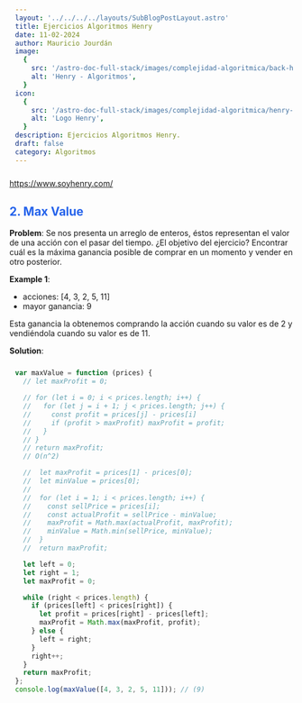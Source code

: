 ```yaml
---
layout: '../../../../layouts/SubBlogPostLayout.astro'
title: Ejercicios Algoritmos Henry
date: 11-02-2024
author: Mauricio Jourdán
image:
  {
    src: '/astro-doc-full-stack/images/complejidad-algoritmica/back-henry.webp',
    alt: 'Henry - Algoritmos',
  }
icon:
  {
    src: '/astro-doc-full-stack/images/complejidad-algoritmica/henry-icon.jpeg',
    alt: 'Logo Henry',
  }
description: Ejercicios Algoritmos Henry.
draft: false
category: Algoritmos
---
```


https://www.soyhenry.com/

## 2. Max Value

**Problem**: Se nos presenta un arreglo de enteros, éstos representan el valor de una acción con el pasar del tiempo. ¿El objetivo del ejercicio? Encontrar cuál es la máxima ganancia posible de comprar en un momento y vender en otro posterior.

**Example 1**:

- acciones: [4, 3, 2, 5, 11]
- mayor ganancia: 9

Esta ganancia la obtenemos comprando la acción cuando su valor es de 2 y vendiéndola cuando su valor es de 11.

**Solution**:

```js
var maxValue = function (prices) {
  // let maxProfit = 0;

  // for (let i = 0; i < prices.length; i++) {
  //   for (let j = i + 1; j < prices.length; j++) {
  //     const profit = prices[j] - prices[i]
  //     if (profit > maxProfit) maxProfit = profit;
  //   }
  // }
  // return maxProfit;
  // O(n^2)

  //  let maxProfit = prices[1] - prices[0];
  //  let minValue = prices[0];
  //
  //  for (let i = 1; i < prices.length; i++) {
  //    const sellPrice = prices[i];
  //    const actualProfit = sellPrice - minValue;
  //    maxProfit = Math.max(actualProfit, maxProfit);
  //    minValue = Math.min(sellPrice, minValue);
  //  }
  //  return maxProfit;

  let left = 0;
  let right = 1;
  let maxProfit = 0;

  while (right < prices.length) {
    if (prices[left] < prices[right]) {
      let profit = prices[right] - prices[left];
      maxProfit = Math.max(maxProfit, profit);
    } else {
      left = right;
    }
    right++;
  }
  return maxProfit;
};
console.log(maxValue([4, 3, 2, 5, 11])); // (9)
```

<style>
  h1 { color: #713f12; }
  h2 { color: #2563eb; }
  h3 { color: #a855f7; }
  img {
    width: 100%;
    height: 100%;
    object-fit: cover;
  }
  pre {
    padding: 10px;
  }
</style>
